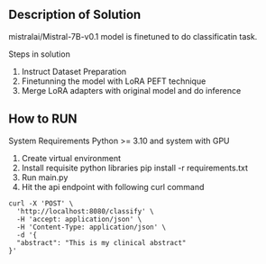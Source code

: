 ## Description of Solution

mistralai/Mistral-7B-v0.1 model is finetuned to do classificatin task.

Steps in solution

1. Instruct Dataset Preparation
2. Finetunning the model with LoRA PEFT technique
3. Merge LoRA adapters with original model and do inference

## How to RUN

System Requirements
Python >= 3.10  and system with GPU

1. Create virtual environment
2. Install requisite python libraries pip install -r requirements.txt
3. Run main.py
4. Hit the api endpoint with following curl command
```
curl -X 'POST' \
  'http://localhost:8080/classify' \
  -H 'accept: application/json' \
  -H 'Content-Type: application/json' \
  -d '{
  "abstract": "This is my clinical abstract"
}'
```
   



